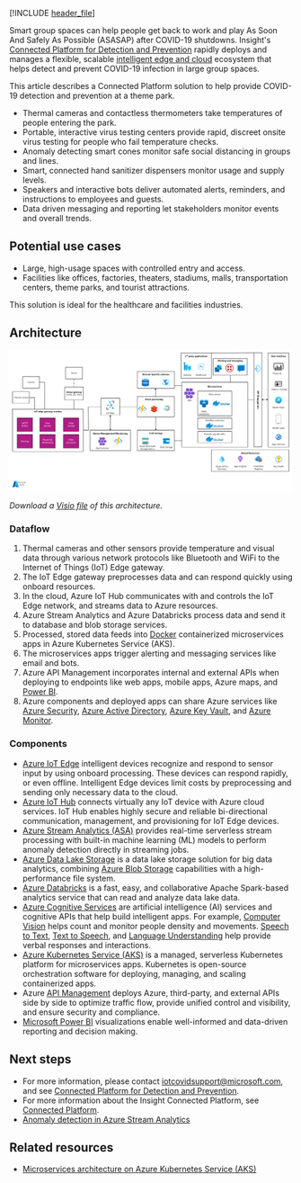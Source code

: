 [!INCLUDE [header_file](../../../includes/sol-idea-header.md)]

Smart group spaces can help people get back to work and play As Soon And Safely As Possible (ASASAP) after COVID-19 shutdowns. Insight's [Connected Platform for Detection and Prevention](https://www.insight.com/en_US/what-we-do/digital-innovation/solutions/connected-platform-for-detection-and-prevention.html) rapidly deploys and manages a flexible, scalable [intelligent edge and cloud](https://azure.microsoft.com/overview/future-of-cloud) ecosystem that helps detect and prevent COVID-19 infection in large group spaces.

This article describes a Connected Platform solution to help provide COVID-19 detection and prevention at a theme park.

- Thermal cameras and contactless thermometers take temperatures of people entering the park.
- Portable, interactive virus testing centers provide rapid, discreet onsite virus testing for people who fail temperature checks.
- Anomaly detecting smart cones monitor safe social distancing in groups and lines.
- Smart, connected hand sanitizer dispensers monitor usage and supply levels.
- Speakers and interactive bots deliver automated alerts, reminders, and instructions to employees and guests.
- Data driven messaging and reporting let stakeholders monitor events and overall trends.

## Potential use cases

- Large, high-usage spaces with controlled entry and access.
- Facilities like offices, factories, theaters, stadiums, malls, transportation centers, theme parks, and tourist attractions.

This solution is ideal for the healthcare and facilities industries.

## Architecture

![Diagram showing the Insight Connected Platform architecture.](../media/insight-connected-platform-new.png)

*Download a [Visio file](https://arch-center.azureedge.net/insight-connected-platform.vsdx) of this architecture.*

### Dataflow

1. Thermal cameras and other sensors provide temperature and visual data through various network protocols like Bluetooth and WiFi to the Internet of Things (IoT) Edge gateway.
1. The IoT Edge gateway preprocesses data and can respond quickly using onboard resources.
1. In the cloud, Azure IoT Hub communicates with and controls the IoT Edge network, and streams data to Azure resources.
1. Azure Stream Analytics and Azure Databricks process data and send it to database and blob storage services.
1. Processed, stored data feeds into [Docker](https://www.docker.com) containerized microservices apps in Azure Kubernetes Service (AKS).
1. The microservices apps trigger alerting and messaging services like email and bots.
1. Azure API Management incorporates internal and external APIs when deploying to endpoints like web apps, mobile apps, Azure maps, and [Power BI](https://powerbi.microsoft.com).
1. Azure components and deployed apps can share Azure services like [Azure Security](https://azure.microsoft.com/overview/security), [Azure Active Directory](https://azure.microsoft.com/services/active-directory), [Azure Key Vault](https://azure.microsoft.com/services/key-vault), and [Azure Monitor](https://azure.microsoft.com/services/monitor).

### Components

- [Azure IoT Edge](https://azure.microsoft.com/services/iot-edge) intelligent devices recognize and respond to sensor input by using onboard processing. These devices can respond rapidly, or even offline. Intelligent Edge devices limit costs by preprocessing and sending only necessary data to the cloud.
- [Azure IoT Hub](https://azure.microsoft.com/services/iot-hub) connects virtually any IoT device with Azure cloud services. IoT Hub enables highly secure and reliable bi-directional communication, management, and provisioning for IoT Edge devices.
- [Azure Stream Analytics (ASA)](https://azure.microsoft.com/services/stream-analytics) provides real-time serverless stream processing with built-in machine learning (ML) models to perform anomaly detection directly in streaming jobs.
- [Azure Data Lake Storage](https://azure.microsoft.com/services/storage/data-lake-storage) is a data lake storage solution for big data analytics, combining [Azure Blob Storage](https://azure.microsoft.com/services/storage/blobs) capabilities with a high-performance file system.
- [Azure Databricks](https://azure.microsoft.com/services/databricks) is a fast, easy, and collaborative Apache Spark-based analytics service that can read and analyze data lake data.
- [Azure Cognitive Services](https://azure.microsoft.com/services/cognitive-services) are artificial intelligence (AI) services and cognitive APIs that help build intelligent apps. For example, [Computer Vision](https://azure.microsoft.com/services/cognitive-services/computer-vision) helps count and monitor people density and movements. [Speech to Text](https://azure.microsoft.com/services/cognitive-services/speech-to-text), [Text to Speech](https://azure.microsoft.com/services/cognitive-services/text-to-speech), and [Language Understanding](https://azure.microsoft.com/services/cognitive-services/language-understanding-intelligent-service) help provide verbal responses and interactions.
- [Azure Kubernetes Service (AKS)](https://azure.microsoft.com/services/kubernetes-service) is a managed, serverless Kubernetes platform for microservices apps. Kubernetes is open-source orchestration software for deploying, managing, and scaling containerized apps.
- Azure [API Management](https://azure.microsoft.com/services/api-management) deploys Azure, third-party, and external APIs side by side to optimize traffic flow, provide unified control and visibility, and ensure security and compliance.
- [Microsoft Power BI](https://powerbi.microsoft.com) visualizations enable well-informed and data-driven reporting and decision making.

## Next steps

- For more information, please contact [iotcovidsupport@microsoft.com](mailto:iotcovidsupport@microsoft.com), and see [Connected Platform for Detection and Prevention](https://www.insight.com/en_US/what-we-do/digital-innovation/solutions/connected-platform-for-detection-and-prevention.html).
- For more information about the Insight Connected Platform, see [Connected Platform](https://www.insight.com/en_US/what-we-do/digital-innovation/connected-platform.html).
- [Anomaly detection in Azure Stream Analytics](/azure/stream-analytics/stream-analytics-machine-learning-anomaly-detection)

## Related resources

- [Microservices architecture on Azure Kubernetes Service (AKS)](../../reference-architectures/containers/aks-microservices/aks-microservices.yml)

